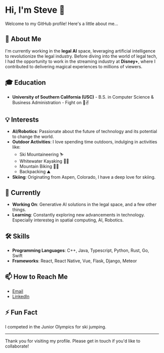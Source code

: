 # Hi, I'm Steve 👋

Welcome to my GitHub profile! Here's a little about me...

## 🚀 About Me

I'm currently working in the **legal AI** space, leveraging artificial intelligence to revolutionize the legal industry. Before diving into the world of legal tech, I had the opportunity to work in the streaming industry at **Disney+**, where I contributed to delivering magical experiences to millions of viewers.

## 🎓 Education

- **University of Southern California (USC)** - B.S. in Computer Science & Business Administration - Fight on 💯✌️

## 💡 Interests

- **AI/Robotics**: Passionate about the future of technology and its potential to change the world.
- **Outdoor Activities**: I love spending time outdoors, indulging in activities like:
  - Ski Mountaineering ⛷️
  - Whitewater Kayaking 🚣‍♂️
  - Mountain Biking 🚵‍♂️
  - Backpacking ⛰️
- **Skiing**: Originating from Aspen, Colorado, I have a deep love for skiing.

## 🌱 Currently

- **Working On**: Generative AI solutions in the legal space, and a few other things.
- **Learning**: Constantly exploring new advancements in technology. Especially interesteg in spatial computing, AI, Robotics.

## 🛠️ Skills

- **Programming Languages**: C++, Java, Typescript, Python, Rust, Go, Swift
- **Frameworks**: React, React Native, Vue, Flask, Django, Meteor

## 📫 How to Reach Me

- [Email](mailto:anderssj@usc.edu)
- [LinkedIn](https://www.linkedin.com/in/anderson9)

## ⚡ Fun Fact

I competed in the Junior Olympics for ski jumping.

---

Thank you for visiting my profile. Please get in touch if you'd like to collaborate!
